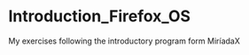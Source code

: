Introduction_Firefox_OS
=======================

My exercises following the introductory program form MiríadaX
